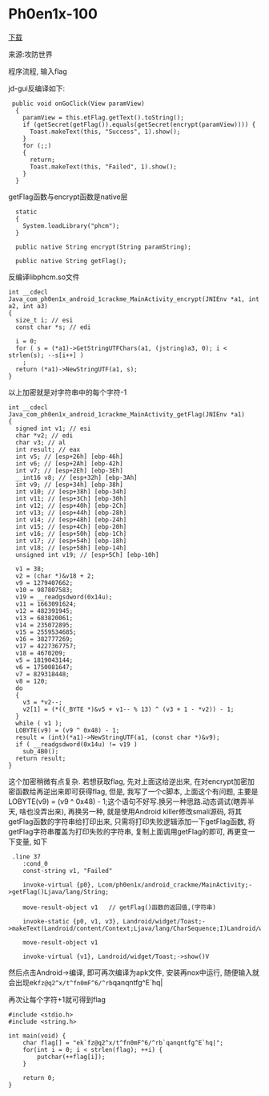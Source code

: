 # Ph0en1x-100

[下载](https://adworld.xctf.org.cn/media/task/attachments/f6adc401d0eb472892a4ac4481f76a85.apk)

来源:攻防世界



程序流程, 输入flag



jd-gui反编译如下:

```
 public void onGoClick(View paramView)
  {
    paramView = this.etFlag.getText().toString();
    if (getSecret(getFlag()).equals(getSecret(encrypt(paramView)))) {
      Toast.makeText(this, "Success", 1).show();
    }
    for (;;)
    {
      return;
      Toast.makeText(this, "Failed", 1).show();
    }
  }
```

getFlag函数与encrypt函数是native层

```
  static
  {
    System.loadLibrary("phcm");
  }
  
  public native String encrypt(String paramString);
  
  public native String getFlag();
```



反编译libphcm.so文件

```
int __cdecl Java_com_ph0en1x_android_1crackme_MainActivity_encrypt(JNIEnv *a1, int a2, int a3)
{
  size_t i; // esi
  const char *s; // edi

  i = 0;
  for ( s = (*a1)->GetStringUTFChars(a1, (jstring)a3, 0); i < strlen(s); --s[i++] )
    ;
  return (*a1)->NewStringUTF(a1, s);
}
```

以上加密就是对字符串中的每个字符-1



```
int __cdecl Java_com_ph0en1x_android_1crackme_MainActivity_getFlag(JNIEnv *a1)
{
  signed int v1; // esi
  char *v2; // edi
  char v3; // al
  int result; // eax
  int v5; // [esp+26h] [ebp-46h]
  int v6; // [esp+2Ah] [ebp-42h]
  int v7; // [esp+2Eh] [ebp-3Eh]
  __int16 v8; // [esp+32h] [ebp-3Ah]
  int v9; // [esp+34h] [ebp-38h]
  int v10; // [esp+38h] [ebp-34h]
  int v11; // [esp+3Ch] [ebp-30h]
  int v12; // [esp+40h] [ebp-2Ch]
  int v13; // [esp+44h] [ebp-28h]
  int v14; // [esp+48h] [ebp-24h]
  int v15; // [esp+4Ch] [ebp-20h]
  int v16; // [esp+50h] [ebp-1Ch]
  int v17; // [esp+54h] [ebp-18h]
  int v18; // [esp+58h] [ebp-14h]
  unsigned int v19; // [esp+5Ch] [ebp-10h]

  v1 = 38;
  v2 = (char *)&v18 + 2;
  v9 = 1279407662;
  v10 = 987807583;
  v19 = __readgsdword(0x14u);
  v11 = 1663091624;
  v12 = 482391945;
  v13 = 683820061;
  v14 = 235072895;
  v15 = 2559534685;
  v16 = 382777269;
  v17 = 4227367757;
  v18 = 4670209;
  v5 = 1819043144;
  v6 = 1750081647;
  v7 = 829318448;
  v8 = 120;
  do
  {
    v3 = *v2--;
    v2[1] = (*((_BYTE *)&v5 + v1-- % 13) ^ (v3 + 1 - *v2)) - 1;
  }
  while ( v1 );
  LOBYTE(v9) = (v9 ^ 0x48) - 1;
  result = (int)(*a1)->NewStringUTF(a1, (const char *)&v9);
  if ( __readgsdword(0x14u) != v19 )
    sub_4B0();
  return result;
}
```

这个加密稍微有点复杂. 若想获取flag, 先对上面这给逆出来, 在对encrypt加密加密函数给再逆出来即可获得flag, 但是, 我写了一个c脚本, 上面这个有问题, 主要是LOBYTE(v9) = (v9 ^ 0x48) - 1;这个语句不好写.换另一种思路.动态调试(瞎弄半天, 啥也没弄出来), 再换另一种, 就是使用Android killer修改smali源码, 将其getFlag函数的字符串给打印出来, 只需将打印失败逻辑添加一下getFlag函数, 将getFlag字符串覆盖为打印失败的字符串, 复制上面调用getFlag的即可, 再更变一下变量, 如下

```
 .line 37
    :cond_0
    const-string v1, "Failed"
    
    invoke-virtual {p0}, Lcom/ph0en1x/android_crackme/MainActivity;->getFlag()Ljava/lang/String;

    move-result-object v1   // getFlag()函数的返回值,(字符串)
    
    invoke-static {p0, v1, v3}, Landroid/widget/Toast;->makeText(Landroid/content/Context;Ljava/lang/CharSequence;I)Landroid/widget/Toast;

    move-result-object v1

    invoke-virtual {v1}, Landroid/widget/Toast;->show()V
```

然后点击Android->编译, 即可再次编译为apk文件, 安装再nox中运行, 随便输入就会出现ek`fz@q2^x/t^fn0mF^6/^rb`qanqntfg^E`hq|

再次让每个字符+1就可得到flag

```
#include <stdio.h>
#include <string.h>

int main(void) {
	char flag[] = "ek`fz@q2^x/t^fn0mF^6/^rb`qanqntfg^E`hq|";
	for(int i = 0; i < strlen(flag); ++i) {
		putchar(++flag[i]);
	}

	return 0;
} 
```
